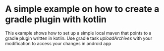 # A simple example on how to create a gradle plugin with kotlin

This example shows how to set up a simple local maven that points to a gradle plugin written in kotlin.
Use gradle task *uploadArchives* with your modification to access your changes in android app